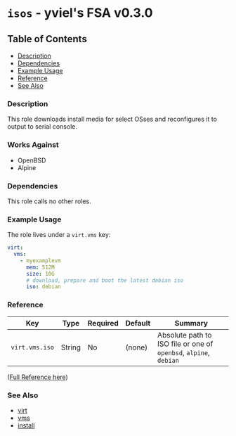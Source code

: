 # `isos` - yviel's FSA v0.3.0

## Table of Contents
 - [Description](#description)
 - [Dependencies](#dependencies)
 - [Example Usage](#example-usage)
 - [Reference](#reference)
 - [See Also](#see-also)

### Description
This role downloads install media for select OSses and reconfigures it to output to serial console.

### Works Against
- OpenBSD
- Alpine

### Dependencies
This role calls no other roles.

### Example Usage
The role lives under a `virt.vms` key:

```yaml
virt:
  vms:
    - myexamplevm
      mem: 512M
      size: 10G
      # download, prepare and boot the latest debian iso
      iso: debian
```

### Reference
|Key|Type|Required|Default|Summary|
|--|--|--|--|--|
|`virt.vms.iso`|String|No|(none)|Absolute path to ISO file or one of `openbsd`, `alpine`, `debian`|

([Full Reference here](../../docs/REFERENCE.md))

### See Also
 - [virt](../virt/)
 - [vms](../vms/)
 - [install](../install/)
